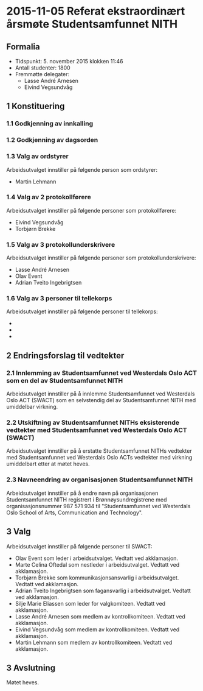 # 2015-11-05 Referat ekstraordinært årsmøte Studentsamfunnet NITH

## Formalia

- Tidspunkt: 5. november 2015 klokken 11:46
- Antall studenter: 1800
- Fremmøtte delegater:
  - Lasse André Arnesen
  - Eivind Vegsundvåg

## 1 Konstituering

### 1.1 Godkjenning av innkalling

### 1.2 Godkjenning av dagsorden

### 1.3 Valg av ordstyrer

Arbeidsutvalget innstiller på følgende person som ordstyrer:

- Martin Lehmann

### 1.4 Valg av 2 protokollførere

Arbeidsutvalget innstiller på følgende personer som protokollførere:

- Eivind Vegsundvåg
- Torbjørn Brekke

### 1.5 Valg av 3 protokollunderskrivere

Arbeidsutvalget innstiller på følgende personer som protokollunderskrivere:

- Lasse André Arnesen
- Olav Event
- Adrian Tveito Ingebrigtsen

### 1.6 Valg av 3 personer til tellekorps

Arbeidsutvalget innstiller på følgende personer til tellekorps:

- 
- 
- 

## 2 Endringsforslag til vedtekter

### 2.1 Innlemming av Studentsamfunnet ved Westerdals Oslo ACT som en del av Studentsamfunnet NITH

Arbeidsutvalget innstiller på å innlemme Studentsamfunnet ved Westerdals Oslo ACT (SWACT) som en selvstendig del av Studentsamfunnet NITH med umiddelbar virkning.

### 2.2 Utskiftning av Studentsamfunnet NITHs eksisterende vedtekter med Studentsamfunnet ved Westerdals Oslo ACT (SWACT)

Arbeidsutvalget innstiller på å erstatte Studentsamfunnet NITHs vedtekter med Studentsamfunnet ved Westerdals Oslo ACTs vedtekter med virkning umiddelbart etter at møtet heves.

### 2.3 Navneendring av organisasjonen Studentsamfunnet NITH

Arbeidsutvalget innstiller på å endre navn på organisasjonen Studentsamfunnet NITH registrert i Brønnøysundregistrene med organisasjonsnummer 987 571 934 til "Studentsamfunnet ved Westerdals Oslo School of Arts, Communication and Technology".

## 3 Valg

Arbeidsutvalget innstiller på følgende personer til SWACT:

- Olav Event som leder i arbeidsutvalget. Vedtatt ved akklamasjon.
- Marte Celina Oftedal som nestleder i arbeidsutvalget. Vedtatt ved akklamasjon.
- Torbjørn Brekke som kommunikasjonsansvarlig i arbeidsutvalget. Vedtatt ved akklamasjon.
- Adrian Tveito Ingebrigtsen som fagansvarlig i arbeidsutvalget. Vedtatt ved akklamasjon.
- Silje Marie Eliassen som leder for valgkomiteen. Vedtatt ved akklamasjon.
- Lasse André Arnesen som medlem av kontrollkomiteen. Vedtatt ved akklamasjon.
- Eivind Vegsundvåg som medlem av kontrollkomiteen. Vedtatt ved akklamasjon.
- Martin Lehmann som medlem av kontrollkomiteen. Vedtatt ved akklamasjon.

## 3 Avslutning

Møtet heves.

